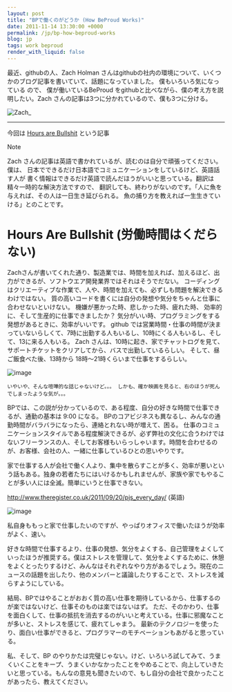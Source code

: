 ```yaml
---
layout: post
title: "BPで働くのがどうか (How BeProud Works)"
date: 2011-11-14 13:30:00 +0000
permalink: /jp/bp-how-beproud-works
blog: jp
tags: work beproud
render_with_liquid: false
---
```


最近、githubの人、Zach Holman さんはgithubの社内の環境について、いくつかのブログ記事を書いていて、話題になっていました。
僕もいろいろ気になっている ので、 僕が働いているBeProud をgithubと比べながら、僕の考え方を説明したい。Zach
さんの記事は3つに分かれているので、僕も3つに分ける。

![Zach](https://storage.googleapis.com/static.ianlewis.org/prod/img/668/howgithubworks.png)\_

---

今回は [Hours are
Bullshit](http://zachholman.com/posts/how-github-works-hours/) という記事

<div class="note">

<div class="title">

Note

</div>

Zach さんの記事は英語で書かれているが、読むのは自分で頑張ってください。僕は、
日本でできるだけ日本語でコミュニケーションをしているけど、英語話す人が
書く情報はできるだけ英語で読んだほうがいいと思っている。翻訳は精々一時的な解決方法ですので、
翻訳しても、終わりがないのです。「人に魚を与えれば、その人は一日生き延びられる。
魚の捕り方を教えれば一生生きていける」とのことです。

</div>

# Hours Are Bullshit (労働時間はくだらない)

Zachさんが書いてくれた通り、製造業では、時間を加えれば、加えるほど、出力ができるが、ソフトウエア開発業界ではそれはそうでだない。
コーディングはクリエーティブな作業で、人や、時間を加えても、必ずしも問題を解決できるわけではない。
質の高いコードを書くには自分の発想や気分をちゃんと仕事に合わせないといけない。
機嫌が悪かった時、悲しかった時、疲れた時、 効率的に、そして生産的に仕事できましたか？
気分がいい時、プログラミングをする発想があるときに、効率がいいです。 github
では営業時間・仕事の時間が決まっていないらしくて、7時に出勤する人もいるし、10時にくる人もいるし、そして、13に来る人もいる。
Zach さんは、10時に起き、家でチャットログを見て、サポートチケットをクリアしてから、バスで出勤しているらしい。
そして、昼ご飯食べた後、13時から 18時～21時くらいまで仕事をするらしい。

![image](https://storage.googleapis.com/static.ianlewis.org/prod/img/668/versus_big.jpg)

`いやいや、そんな喧嘩的な話じゃないけど。。。 しかも、確か映画を見ると、右のほうが死んでしまったような気が。。。`

BPでは、この説が分かっているので、ある程度、自分の好きな時間で仕事できるが、通勤の基本は 9:00 になる。
BPのコアビジネスも異なるし、みんなの通勤時間がバラバラになったら、連絡とれない時が増えて、困る。
仕事のコミュニケーションスタイルである程度解決できるが、必ず弊社の文化に合うわけではないフリーランスの人、そしてお客様もいらっしゃいます。時間を合わせるのが、お客様、会社の人、一緒に仕事しているひとの思いやりです。

家で仕事する人が会社で働く人より、集中を散らすことが多く、効率が悪いという話もある。独身の若者たちにはいけるかもしれませんが、家族や家でもやることが多い人には全滅。簡単にいうと仕事できない。

<http://www.theregister.co.uk/2011/09/20/pjs_every_day/> (英語)

![image](https://storage.googleapis.com/static.ianlewis.org/prod/img/668/workathome.png)

私自身ももっと家で仕事したいのですが、やっぱりオフィスで働いたほうが効率がよく、速い。

好きな時間で仕事するより、仕事の発想、気分をよくする、自己管理をよくしていったほうが推奨する。僕はストレスを管理して、気分をよくするために、休憩をよくとったりするけど、みんなはそれぞれなやり方があるでしょう。現在のニュースの話題を出したり、他のメンバーと議論したりすることで、ストレスを減らすようにしている。

結局、BPではやることがおおく質の高い仕事を期待しているから、仕事するのが楽ではないけど、仕事そのものは楽ではないはず。
ただ、そのかわり、仕事を面白くして、仕事の抵抗を消去するのがいいと考えている。仕事に邪魔なことが多いと、ストレスを感じて、疲れてしゃまう。
最新のテクノロジーを使ったり、面白い仕事ができると、プログラマーのモチベーションもあがると思っている。

私、そして、BP
のやりかたは完璧じゃない。けど、いろいろ試してみて、うまくいくことをキープ、うまくいかなかったことをやめることで、向上していきたいと思っている。もんなの意見も聞きたいので、もし自分の会社で良かったことがあったら、教えてください。
